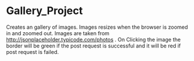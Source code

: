 # Gallery_Project
Creates an gallery of images.
Images resizes when the browser is zoomed in and zoomed out.
Images are taken from http://jsonplaceholder.typicode.com/photos .
On Clicking the image the border will be green if the post request is successful and it will be red if post request is failed.

